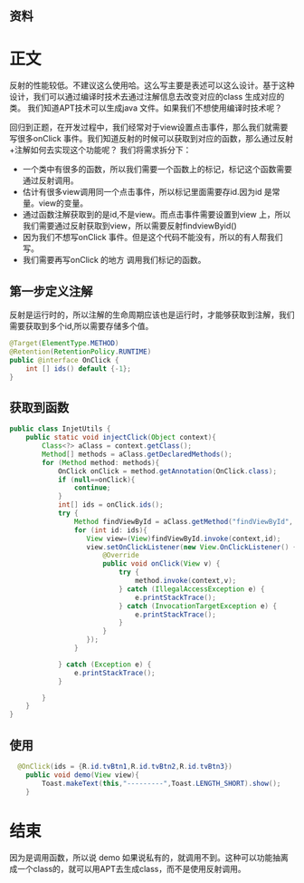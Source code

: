 ## 资料

# 正文
反射的性能较低。不建议这么使用哈。这么写主要是表述可以这么设计。基于这种设计，我们可以通过编译时技术去通过注解信息去改变对应的class 生成对应的类。
我们知道APT技术可以生成java 文件。如果我们不想使用编译时技术呢？

回归到正题，在开发过程中，我们经常对于view设置点击事件，那么我们就需要写很多onClick 事件。我们知道反射的时候可以获取到对应的函数，那么通过反射+注解如何去实现这个功能呢？
我们将需求拆分下：
* 一个类中有很多的函数，所以我们需要一个函数上的标记，标记这个函数需要通过反射调用。
* 估计有很多view调用同一个点击事件，所以标记里面需要存id.因为id 是常量。view的变量。
* 通过函数注解获取到的是id,不是view。而点击事件需要设置到view 上，所以我们需要通过反射获取到view，所以需要反射findviewByid()   
* 因为我们不想写onClick 事件。但是这个代码不能没有，所以的有人帮我们写。
* 我们需要再写onClick 的地方 调用我们标记的函数。
## 第一步定义注解
反射是运行时的，所以注解的生命周期应该也是运行时，才能够获取到注解，我们需要获取到多个id,所以需要存储多个值。
````java
@Target(ElementType.METHOD)
@Retention(RetentionPolicy.RUNTIME)
public @interface OnClick {
    int [] ids() default {-1};
}
````
## 获取到函数 
````java
public class InjetUtils {
    public static void injectClick(Object context){
        Class<?> aClass = context.getClass();
        Method[] methods = aClass.getDeclaredMethods();
        for (Method method: methods){
            OnClick onClick = method.getAnnotation(OnClick.class);
            if (null==onClick){
                continue;
            }
            int[] ids = onClick.ids();
            try {
                Method findViewById = aClass.getMethod("findViewById", int.class);
                for (int id: ids){
                   View view=(View)findViewById.invoke(context,id);
                   view.setOnClickListener(new View.OnClickListener() {
                       @Override
                       public void onClick(View v) {
                           try {
                               method.invoke(context,v);
                           } catch (IllegalAccessException e) {
                               e.printStackTrace();
                           } catch (InvocationTargetException e) {
                               e.printStackTrace();
                           }
                       }
                   });
                }

            } catch (Exception e) {
                e.printStackTrace();
            }

        }
    }
}
````
## 使用
````java
  @OnClick(ids = {R.id.tvBtn1,R.id.tvBtn2,R.id.tvBtn3})
    public void demo(View view){
        Toast.makeText(this,"---------",Toast.LENGTH_SHORT).show();
    }
````
# 结束 
因为是调用函数，所以说 demo 如果说私有的，就调用不到。这种可以功能抽离成一个class的，就可以用APT去生成class，而不是使用反射调用。
